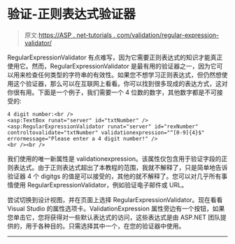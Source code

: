 # 验证-正则表达式验证器

> 原文:[https://ASP . net-tutorials . com/validation/regular-expression-validator/](https://asp.net-tutorials.com/validation/regular-expression-validator/)

RegularExpressionValidator 有点难写，因为它需要正则表达式的知识才能真正使用它。然而，RegularExpressionValidator 是最有用的验证器之一，因为它可以用来检查任何类型的字符串的有效性。如果您不想学习正则表达式，但仍然想使用这个验证器，那么可以在互联网上看看。你可以找到很多现成的表达方式，这对你很有用。下面是一个例子，我们需要一个 4 位数的数字，其他数字都是不可接受的:

```
4 digit number:<br />
<asp:TextBox runat="server" id="txtNumber" />
<asp:RegularExpressionValidator runat="server" id="rexNumber" controltovalidate="txtNumber" validationexpression="^[0-9]{4}$" errormessage="Please enter a 4 digit number!" />
<br /><br />
```

我们使用的唯一新属性是 validationexpression。该属性仅包含用于验证字段的正则表达式。由于正则表达式超出了本教程的范围，我就不解释了，只是简单地告诉验证器 4 个 digitgs 的值是可以接受的，其他的就不解释了。您可以对几乎所有事情使用 RegularExpressionValidator，例如验证电子邮件或 URL。

尝试切换到设计视图，并在页面上选择 RegularExpressionValidator。现在看看 Visual Studio 的属性选项卡。ValidationExpression 属性旁边有一个按钮，如果您单击它，您将获得对一些默认表达式的访问，这些表达式是由 ASP.NET 团队提供的，用于各种目的。只需选择其中一个，在您的验证器中使用。

* * *